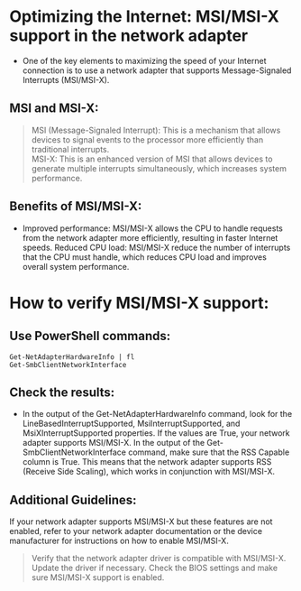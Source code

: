 # Optimizing the Internet: MSI/MSI-X support in the network adapter

- One of the key elements to maximizing the speed of your Internet connection is to use a network adapter that supports Message-Signaled Interrupts (MSI/MSI-X).  

## MSI and MSI-X:

> MSI (Message-Signaled Interrupt):  This is a mechanism that allows devices to signal events to the processor more efficiently than traditional interrupts.  
> MSI-X: This is an enhanced version of MSI that allows devices to generate multiple interrupts simultaneously, which increases system performance.

## Benefits of MSI/MSI-X:

- Improved performance: MSI/MSI-X allows the CPU to handle requests from the network adapter more efficiently, resulting in faster Internet speeds. Reduced CPU load: MSI/MSI-X reduce the number of interrupts that the CPU must handle, which reduces CPU load and improves overall system performance.

# How to verify MSI/MSI-X support:

## Use PowerShell commands:

```
Get-NetAdapterHardwareInfo | fl
Get-SmbClientNetworkInterface
```
        
## Check the results:

- In the output of the Get-NetAdapterHardwareInfo command, look for the LineBasedInterruptSupported, MsiInterruptSupported, and MsiXInterruptSupported properties.  If the values are True, your network adapter supports MSI/MSI-X. In the output of the Get-SmbClientNetworkInterface command, make sure that the RSS Capable column is True. This means that the network adapter supports RSS (Receive Side Scaling), which works in conjunction with MSI/MSI-X.

## Additional Guidelines:

If your network adapter supports MSI/MSI-X but these features are not enabled, refer to your network adapter documentation or the device manufacturer for instructions on how to enable MSI/MSI-X.

> Verify that the network adapter driver is compatible with MSI/MSI-X.  Update the driver if necessary.
> Check the BIOS settings and make sure MSI/MSI-X support is enabled.
